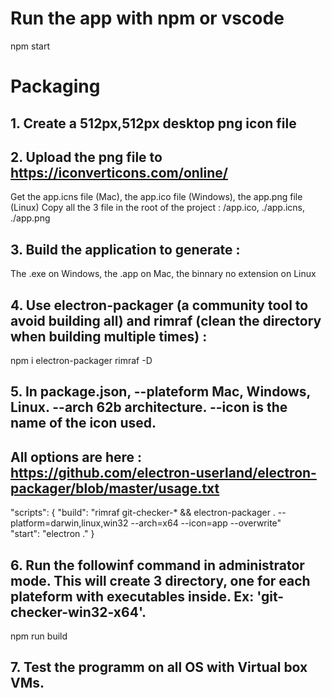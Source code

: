 # Run the app with npm or vscode
npm start

# Packaging
## 1. Create a 512px,512px desktop png icon file

## 2. Upload the png file to https://iconverticons.com/online/
Get the app.icns file (Mac),
the app.ico file (Windows),
the app.png file (Linux)
Copy all the 3 file in the root of the project : /app.ico, ./app.icns, ./app.png

## 3. Build the application to generate :
The .exe on Windows,
the .app on Mac,
the binnary no extension on Linux

## 4. Use electron-packager (a community tool to avoid building all) and rimraf (clean the directory when building multiple times) :
npm i electron-packager rimraf -D

## 5. In package.json, --plateform Mac, Windows, Linux. --arch 62b architecture. --icon is the name of the icon used.
## All options are here : https://github.com/electron-userland/electron-packager/blob/master/usage.txt
"scripts": {
    "build": "rimraf git-checker-* && electron-packager . --platform=darwin,linux,win32 --arch=x64 --icon=app --overwrite"    
	"start": "electron ."
}

## 6. Run the followinf command in administrator mode. This will create 3 directory, one for each plateform with executables inside. Ex: 'git-checker-win32-x64'.
npm run build

## 7. Test the programm on all OS with Virtual box VMs.
